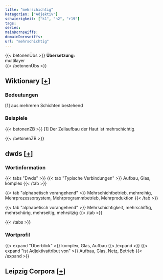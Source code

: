 ```yaml
---
title: "mehrschichtig"
kategorien: ["Adjektiv"]
schwierigkeit: ["k1", "h2", "r19"]
tags:
series:
mainDornseiffs:
domainDornseiffs:
url: "mehrschichtig"
---
```


{{< betonenÜbs >}}
**Übersetzung:**  
multilayer  
{{< /betonenÜbs >}}

## Wiktionary [[+](https://de.wiktionary.org/wiki/mehrschichtig)]

### Bedeutungen
[1] aus mehreren Schichten bestehend  

### Beispiele
{{< betonenZB >}}
[1] Der Zellaufbau der Haut ist mehrschichtig.  

{{< /betonenZB >}}


## dwds [[+](https://www.dwds.de/wb/mehrschichtig)]

### Wortinformation
{{< tabs "Dwds" >}}
{{< tab "Typische Verbindungen" >}}
Aufbau, Glas, komplex
{{< /tab >}}

{{< tab "alphabetisch vorangehend" >}}
Mehrschichtbetrieb, mehrreihig, Mehrprozessorsystem, Mehrprogrammbetrieb, Mehrproduktion
{{< /tab >}}

{{< tab "alphabetisch vorangehend" >}}
Mehrschichtigkeit, mehrschiffig, mehrschürig, mehrseitig, mehrsitzig
{{< /tab >}}

{{< /tabs >}}

### Wortprofil
{{< expand "Überblick" >}} komplex, Glas, Aufbau {{< /expand >}}
{{< expand "ist Adjektivattribut von" >}} Aufbau, Glas, Netz, Betrieb {{< /expand >}}

## Leipzig Corpora [[+](https://corpora.uni-leipzig.de/en/res?word=mehrschichtig&corpusId=deu_newscrawl-public_2018)]

